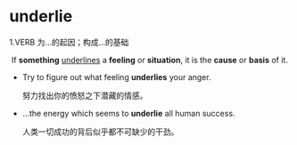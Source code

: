 # underlie

1.VERB 为...的起因；构成...的基础

​	If **something** <u>underlines</u> a **feeling** or **situation**, it is the **cause** or **basis** of it.

- Try to figure out what feeling **underlies** your anger.

  努力找出你的愤怒之下潜藏的情感。

- ...the energy which seems to **underlie** all human success.

  人类一切成功的背后似乎都不可缺少的干劲。